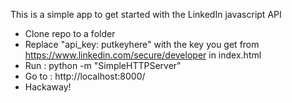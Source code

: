 This is a simple app to get started with the LinkedIn javascript API

* Clone repo to a folder
* Replace "api_key: putkeyhere" with the key you get from https://www.linkedin.com/secure/developer in index.html
* Run : python -m "SimpleHTTPServer"
* Go to : http://localhost:8000/
* Hackaway!

